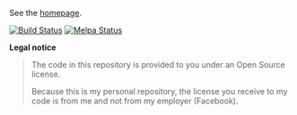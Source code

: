 See the [homepage](http://company-mode.github.com/).

[![Build Status](https://travis-ci.org/company-mode/company-mode.png?branch=master)](https://travis-ci.org/company-mode/company-mode)
[![Melpa Status](http://melpa.milkbox.net/packages/company-badge.svg)](http://melpa.milkbox.net/#/company)

**Legal notice**
> The code in this repository is provided to you under an Open Source license.
>
> Because this is my personal repository, the license you receive to my code is from me and not from my employer (Facebook).

